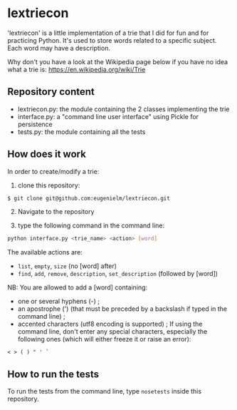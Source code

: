 lextriecon
==========

'lextriecon' is a little implementation of a trie that I did for fun and for
practicing Python.
It's used to store words related to a specific subject. Each word may have a
description.

Why don't you have a look at the Wikipedia page below if you have no idea what a
trie is:
https://en.wikipedia.org/wiki/Trie


Repository content
------------------

- lextriecon.py: the module containing the 2 classes implementing the trie
- interface.py: a "command line user interface" using Pickle for persistence
- tests.py: the module containing all the tests


How does it work
----------------

In order to create/modify a trie:

1. clone this repository:

```sh
$ git clone git@github.com:eugenielm/lextriecon.git
```

2. Navigate to the repository

3. type the following command in the command line:

```sh
python interface.py <trie_name> <action> [word]
```

  The available actions are:
  - `list`, `empty`, `size` (no [word] after)
  - `find`, `add`, `remove`, `description`, `set_description` (followed by [word])

NB: You are allowed to add a [word] containing:
- one or several hyphens (-) ;
- an apostrophe (') (that must be preceded by a backslash if typed in the
  command line) ;
- accented characters (utf8 encoding is supported) ;
If using the command line, don't enter any special characters, especially the
following ones (which will either freeze it or raise an error):
```
< > ( ) " ' `
```


How to run the tests
--------------------
To run the tests from the command line, type `nosetests` inside this repository.
